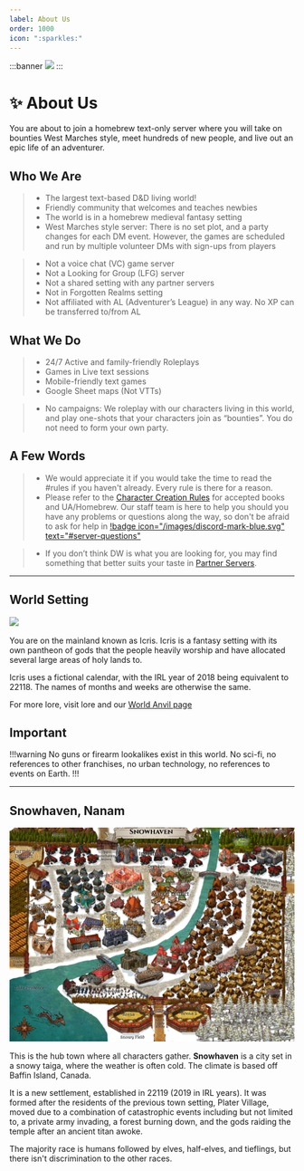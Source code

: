 ```yaml
---
label: About Us
order: 1000
icon: ":sparkles:"
---
```

:::banner
![](https://uploads.worldanvil.com/uploads/images/24d0c14136145b62d821f3dbf9ef1611.jpg)
:::

<style>
h1:before { content: "✨ " }
</style>

# About Us
You are about to join a homebrew text-only server where you will take on bounties West Marches style, meet hundreds of new people, and live out an epic life of an adventurer.

## Who We Are
> - The largest text-based D&D living world!
> - Friendly community that welcomes and teaches newbies
> - The world is in a homebrew medieval fantasy setting
> - West Marches style server: There is no set plot, and a party changes for each DM event. However, the games are scheduled and run by multiple volunteer DMs with sign-ups from players

> - Not a voice chat (VC) game server
> - Not a Looking for Group (LFG) server
> - Not a shared setting with any partner servers
> - Not in Forgotten Realms setting
> - Not affiliated with AL (Adventurer’s League) in any way. No XP can be transferred to/from AL

## What We Do
> - 24/7 Active and family-friendly Roleplays
> - Games in Live text sessions
> - Mobile-friendly text games
> - Google Sheet maps (Not VTTs)

> - No campaigns: We roleplay with our characters living in this world, and play one-shots that your characters join as “bounties”. You do not need to form your own party.

## A Few Words
> - We would appreciate it if you would take the time to read the #rules if you haven't already. Every rule is there for a reason. 
> - Please refer to the [Character Creation Rules](/character-building/cc-rules/) for accepted books and UA/Homebrew. 
Our staff team is here to help you should you have any problems or questions along the way, so don't be afraid to ask for help in [!badge icon="/images/discord-mark-blue.svg" text="#server-questions"](https://discordapp.com/channels/512870694883950598/546725434608451584)

> - If you don’t think DW is what you are looking for, you may find something that better suits your taste in [Partner Servers](/misc/partner-servers/).

---

## World Setting
![](/images/map-icris.jpg)

You are on the mainland known as Icris. Icris is a fantasy setting with its own pantheon of gods that the people heavily worship and have allocated several large areas of holy lands to. 

Icris uses a fictional calendar, with the IRL year of 2018 being equivalent to 22118. The names of months and weeks are otherwise the same. 

For more lore, visit ⁠lore and our [World Anvil page](https://www.worldanvil.com/w/icris-dnd-world)

## Important
!!!warning
No guns or firearm lookalikes exist in this world. No sci-fi, no references to other franchises, no urban technology, no references to events on Earth.
!!!

---

## Snowhaven, Nanam
![](/images/map-snowhaven.jpg)

This is the hub town where all characters gather. **Snowhaven** is a city set in a snowy taiga, where the weather is often cold. The climate is based off Baffin Island, Canada.

It is a new settlement, established in 22119 (2019 in IRL years). It was formed after the residents of the previous town setting, Plater Village, moved due to a combination of catastrophic events including but not limited to, a private army invading, a forest burning down, and the gods raiding the temple after an ancient titan awoke.

The majority race is humans followed by elves, half-elves, and tieflings, but there isn't discrimination to the other races.
